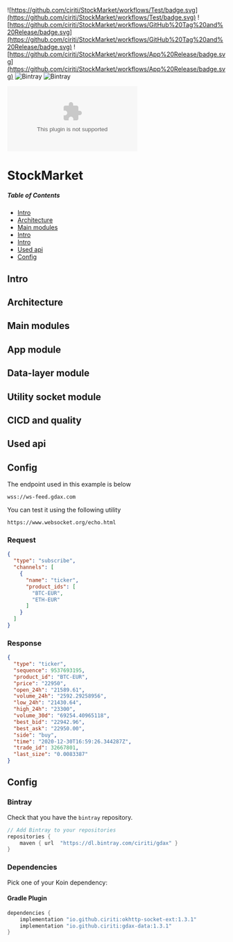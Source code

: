 ![https://github.com/ciriti/StockMarket/workflows/Test/badge.svg](https://github.com/ciriti/StockMarket/workflows/Test/badge.svg)
![https://github.com/ciriti/StockMarket/workflows/GitHub%20Tag%20and%20Release/badge.svg](https://github.com/ciriti/StockMarket/workflows/GitHub%20Tag%20and%20Release/badge.svg)
![https://github.com/ciriti/StockMarket/workflows/App%20Release/badge.svg](https://github.com/ciriti/StockMarket/workflows/App%20Release/badge.svg)
![Bintray](https://img.shields.io/bintray/v/ciriti/gdax/gdax-datalayer?label=gdax-datalayer)
![Bintray](https://img.shields.io/bintray/v/ciriti/gdax/okhttp-socket-ext?label=okhttp-socket-ext)


[![Get it on Google Play](https://play.google.com/intl/en_us/badges/static/images/badges/en_badge_web_generic.eps)](https://play.google.com/store/apps/details?id=com.ciriti.stockmarket&pcampaignid=pcampaignidMKT-Other-global-all-co-prtnr-py-PartBadge-Mar2515-1)
# StockMarket

##### Table of Contents  
- [Intro](#intro)  
- [Architecture](#architecture)  
- [Main modules](#main-modules)  
- [Intro](#intro)  
- [Intro](#intro)  
- [Used api](#used-api)  
- [Config](#config)  

## Intro

## Architecture

## Main modules

## App module

## Data-layer module

## Utility socket module

## CICD and quality

## Used api

## Config

The endpoint used in this example is below 

```
wss://ws-feed.gdax.com
```

You can test it using the following utility 

```
https://www.websocket.org/echo.html
```

### Request

```json
{
  "type": "subscribe",
  "channels": [
    {
      "name": "ticker",
      "product_ids": [
        "BTC-EUR",
        "ETH-EUR"
      ]
    }
  ]
}
```

### Response

```json
{
  "type": "ticker",
  "sequence": 9537693195,
  "product_id": "BTC-EUR",
  "price": "22950",
  "open_24h": "21589.61",
  "volume_24h": "2592.29258956",
  "low_24h": "21430.64",
  "high_24h": "23300",
  "volume_30d": "69254.40965118",
  "best_bid": "22942.96",
  "best_ask": "22950.00",
  "side": "buy",
  "time": "2020-12-30T16:59:26.344287Z",
  "trade_id": 32667801,
  "last_size": "0.0083387"
}
```

## Config 

### Bintray 

Check that you have the `bintray` repository. 

```gradle
// Add Bintray to your repositories
repositories {
    maven { url  "https://dl.bintray.com/ciriti/gdax" }
}
```

### Dependencies

Pick one of your Koin dependency:

#### Gradle Plugin

```gradle
dependencies {
    implementation "io.github.ciriti:okhttp-socket-ext:1.3.1"
    implementation "io.github.ciriti:gdax-data:1.3.1"
}
```
